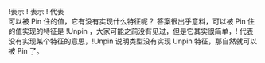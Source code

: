 !表示  ! 表示  ! 代表    
可以被 Pin 住的值，它有没有实现什么特征呢？ 答案很出乎意料，可以被 Pin 住的值实现的特征是 !Unpin ，大家可能之前没有见过，但是它其实很简单，! 代表没有实现某个特征的意思，!Unpin 说明类型没有实现 Unpin 特征，那自然就可以被 Pin 了。